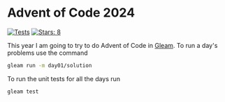 # Advent of Code 2024

[![Tests](https://github.com/devries/advent_of_code_2024/actions/workflows/test.yml/badge.svg)](https://github.com/devries/advent_of_code_2024/actions/workflows/test.yml)
[![Stars: 8](https://img.shields.io/badge/⭐_Stars-8-yellow)](https://adventofcode.com/2024)

This year I am going to try to do Advent of Code in  [Gleam](https://gleam.run).
To run a day's problems use the command

```sh
gleam run -m day01/solution
```

To run the unit tests for all the days run

```sh
gleam test
```
